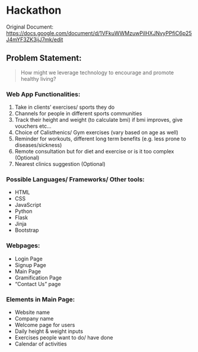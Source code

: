 # Hackathon
Original Document: https://docs.google.com/document/d/1VFkuWWMzuwPilHXJNvyPPfiC6p25J4mYF3ZK3ijJ7mk/edit

## Problem Statement:
> How might we leverage technology to encourage and promote healthy living?

### Web App Functionalities:
1. Take in clients’ exercises/ sports they do
2. Channels for people in different sports communities
3. Track their height and weight (to calculate bmi) if bmi improves, give vouchers etc...
4. Choice of Calisthenics/ Gym exercises (vary based on age as well)
5. Reminder for workouts, different long term benefits (e.g. less prone to diseases/sickness)
6. Remote consultation but for diet and exercise or is it too complex (Optional)
7. Nearest clinics suggestion (Optional)

### Possible Languages/ Frameworks/ Other tools:
- HTML
- CSS
- JavaScript
- Python
- Flask
- Jinja
- Bootstrap

### Webpages:
- Login Page
- Signup Page
- Main Page
- Gramification Page
- “Contact Us” page

### Elements in Main Page:
- Website name
- Company name
- Welcome page for users
- Daily height & weight inputs
- Exercises people want to do/ have done
- Calendar of activities
